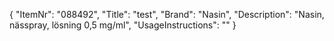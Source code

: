 {
  "ItemNr": "088492",
  "Title": "test",
  "Brand": "Nasin",
  "Description": "Nasin, nässpray, lösning 0,5 mg/ml",
  "UsageInstructions": ""
}